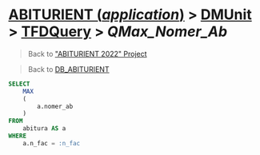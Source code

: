# [ABITURIENT (*application*)](../../app_abiturient_2022.md) > [DMUnit](../DMUnit.md) > [TFDQuery](TDFQuery.md) > *QMax_Nomer_Ab*

> Back to ["ABITURIENT 2022" Project](/README.md)

> Back to [DB_ABITURIENT](../../../db/db_abiturient_2022.md)

```sql
SELECT
    MAX
    (
        a.nomer_ab
    )
FROM
    abitura AS a
WHERE
    a.n_fac = :n_fac
```